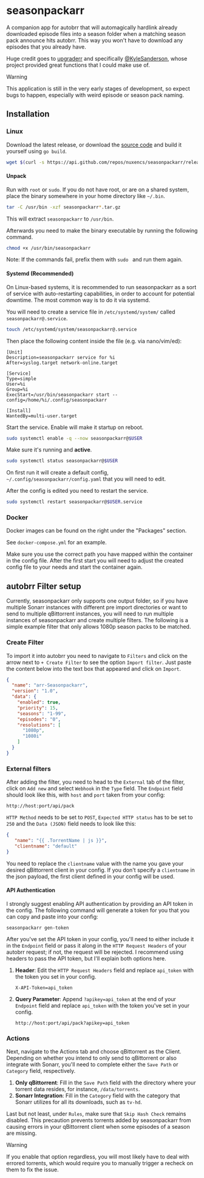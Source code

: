 # seasonpackarr

A companion app for autobrr that will automagically hardlink already downloaded episode files into a season folder when
a matching season pack announce hits autobrr. This way you won't have to download any episodes that you already have.

Huge credit goes to [upgraderr](https://github.com/KyleSanderson/upgraderr) and
specifically [@KyleSanderson](https://github.com/KyleSanderson), whose project provided great functions that I could
make use of.

> [!WARNING]
> This application is still in the very early stages of development, so expect bugs to happen, especially with weird
> episode or season pack naming.

## Installation

### Linux

Download the latest release, or download the [source code](https://github.com/nuxencs/seasonpackarr/releases/latest) and
build it yourself using `go build`.

```bash
wget $(curl -s https://api.github.com/repos/nuxencs/seasonpackarr/releases/latest | grep download | grep linux_x86_64 | cut -d\" -f4)
```

#### Unpack

Run with `root` or `sudo`. If you do not have root, or are on a shared system, place the binary somewhere in your home
directory like `~/.bin`.

```bash
tar -C /usr/bin -xzf seasonpackarr*.tar.gz
```

This will extract `seasonpackarr` to `/usr/bin`.

Afterwards you need to make the binary executable by running the following command.

```bash
chmod +x /usr/bin/seasonpackarr
```

Note: If the commands fail, prefix them with `sudo ` and run them again.

#### Systemd (Recommended)

On Linux-based systems, it is recommended to run seasonpackarr as a sort of service with auto-restarting capabilities,
in order to account for potential downtime. The most common way is to do it via systemd.

You will need to create a service file in `/etc/systemd/system/` called `seasonpackarr@.service`.

```bash
touch /etc/systemd/system/seasonpackarr@.service
```

Then place the following content inside the file (e.g. via nano/vim/ed):

```systemd title="/etc/systemd/system/seasonpackarr@.service"
[Unit]
Description=seasonpackarr service for %i
After=syslog.target network-online.target

[Service]
Type=simple
User=%i
Group=%i
ExecStart=/usr/bin/seasonpackarr start --config=/home/%i/.config/seasonpackarr

[Install]
WantedBy=multi-user.target
```

Start the service. Enable will make it startup on reboot.

```bash
sudo systemctl enable -q --now seasonpackarr@$USER
```

Make sure it's running and **active**.

```bash
sudo systemctl status seasonpackarr@$USER
```

On first run it will create a default config, `~/.config/seasonpackarr/config.yaml` that you will need to edit.

After the config is edited you need to restart the service.

```bash
sudo systemctl restart seasonpackarr@$USER.service
```

### Docker

Docker images can be found on the right under the "Packages" section.

See `docker-compose.yml` for an example.

Make sure you use the correct path you have mapped within the container in the config file. After the first start you
will need to adjust the created config file to your needs and start the container again.

## autobrr Filter setup

Currently, seasonpackarr only supports one output folder, so if you have multiple Sonarr instances with different pre
import directories or want to send to multiple qBittorrent instances, you will need to run multiple instances of
seasonpackarr and create multiple filters. The following is a simple example filter that only allows 1080p season packs
to be matched.

### Create Filter

To import it into autobrr you need to navigate to `Filters` and click on the arrow next to `+ Create Filter` to see the
option `Import filter`. Just paste the content below into the text box that appeared and click on `Import`.

```json
{
  "name": "arr-Seasonpackarr",
  "version": "1.0",
  "data": {
    "enabled": true,
    "priority": 15,
    "seasons": "1-99",
    "episodes": "0",
    "resolutions": [
      "1080p",
      "1080i"
    ]
  }
}
```

### External filters

After adding the filter, you need to head to the `External` tab of the filter, click on `Add new` and select `Webhook`
in the `Type` field. The `Endpoint` field should look like this, with `host` and `port` taken from your config:

```
http://host:port/api/pack
```

`HTTP Method` needs to be set to `POST`, `Expected HTTP status` has to be set to `250` and the `Data (JSON)` field needs
to look like this:

```json
{
   "name": "{{ .TorrentName | js }}",
   "clientname": "default"
}
```

You need to replace the `clientname` value with the name you gave your desired qBittorrent client in your config.
If you don't specify a `clientname` in the json payload, the first client defined in your config will be used.

#### API Authentication

I strongly suggest enabling API authentication by providing an API token in the config. The following command will
generate a token for you that you can copy and paste into your config:

```
seasonpackarr gen-token
```

After you've set the API token in your config, you'll need to either include it in the `Endpoint` field or pass it
along in the `HTTP Request Headers` of your autobrr request; if not, the request will be rejected. I recommend using
headers to pass the API token, but I'll explain both options here.

1. **Header**: Edit the `HTTP Request Headers` field and replace `api_token` with the token you set in your config.
    ```
    X-API-Token=api_token
    ```
2. **Query Parameter**: Append `?apikey=api_token` at the end of your `Endpoint` field and replace `api_token` with the
   token you've set in your config.
    ```
    http://host:port/api/pack?apikey=api_token
    ```

### Actions

Next, navigate to the Actions tab and choose qBittorrent as the Client. Depending on whether you intend to only send to
qBittorrent or also integrate with Sonarr, you'll need to complete either the `Save Path` or `Category` field, respectively.

1. **Only qBittorrent**: Fill in the `Save Path` field with the directory where your torrent data resides, for
   instance, `/data/torrents`.
2. **Sonarr Integration**: Fill in the `Category` field with the category that Sonarr utilizes for all its downloads,
   such as `tv-hd`.

Last but not least, under `Rules`, make sure that `Skip Hash Check` remains disabled. This precaution prevents torrents
added by seasonpackarr from causing errors in your qBittorrent client when some episodes of a season are missing.

> [!WARNING]
> If you enable that option regardless, you will most likely have to deal with errored torrents, which would require you
> to manually trigger a recheck on them to fix the issue.
